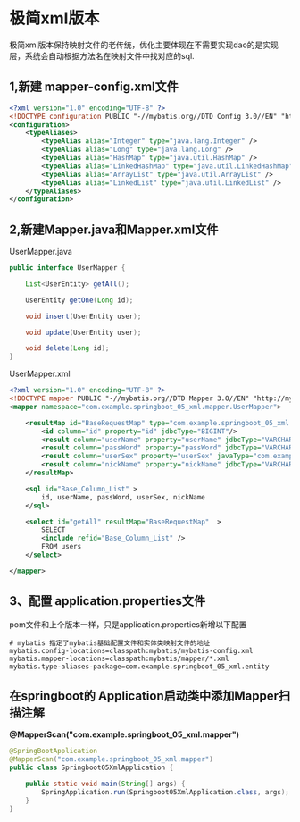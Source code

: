 # 极简xml版本

极简xml版本保持映射文件的老传统，优化主要体现在不需要实现dao的是实现层，系统会自动根据方法名在映射文件中找对应的sql.


## 1,新建 mapper-config.xml文件

```xml
<?xml version="1.0" encoding="UTF-8" ?>
<!DOCTYPE configuration PUBLIC "-//mybatis.org//DTD Config 3.0//EN" "http://mybatis.org/dtd/mybatis-3-config.dtd">
<configuration>
    <typeAliases>
        <typeAlias alias="Integer" type="java.lang.Integer" />
        <typeAlias alias="Long" type="java.lang.Long" />
        <typeAlias alias="HashMap" type="java.util.HashMap" />
        <typeAlias alias="LinkedHashMap" type="java.util.LinkedHashMap" />
        <typeAlias alias="ArrayList" type="java.util.ArrayList" />
        <typeAlias alias="LinkedList" type="java.util.LinkedList" />
    </typeAliases>
</configuration>
```

## 2,新建Mapper.java和Mapper.xml文件

UserMapper.java

```java
public interface UserMapper {

    List<UserEntity> getAll();

    UserEntity getOne(Long id);

    void insert(UserEntity user);

    void update(UserEntity user);

    void delete(Long id);
}
```

UserMapper.xml

```xml
<?xml version="1.0" encoding="UTF-8" ?>
<!DOCTYPE mapper PUBLIC "-//mybatis.org//DTD Mapper 3.0//EN" "http://mybatis.org/dtd/mybatis-3-mapper.dtd" >
<mapper namespace="com.example.springboot_05_xml.mapper.UserMapper">

    <resultMap id="BaseRequestMap" type="com.example.springboot_05_xml.entity.UserEntity">
        <id column="id" property="id" jdbcType="BIGINT"/>
        <result column="userName" property="userName" jdbcType="VARCHAR" />
        <result column="passWord" property="passWord" jdbcType="VARCHAR" />
        <result column="userSex" property="userSex" javaType="com.example.springboot_05_xml.enums.UserSexEnum"/>
        <result column="nickName" property="nickName" jdbcType="VARCHAR" />
    </resultMap>

    <sql id="Base_Column_List" >
        id, userName, passWord, userSex, nickName
    </sql>

    <select id="getAll" resultMap="BaseRequestMap"  >
        SELECT
        <include refid="Base_Column_List" />
        FROM users
    </select>

</mapper>
```






## 3、配置 application.properties文件

pom文件和上个版本一样，只是application.properties新增以下配置

```properties
# mybatis 指定了mybatis基础配置文件和实体类映射文件的地址
mybatis.config-locations=classpath:mybatis/mybatis-config.xml
mybatis.mapper-locations=classpath:mybatis/mapper/*.xml
mybatis.type-aliases-package=com.example.springboot_05_xml.entity
```

## 在springboot的 Application启动类中添加Mapper扫描注解

**@MapperScan("com.example.springboot_05_xml.mapper")**

```java
@SpringBootApplication
@MapperScan("com.example.springboot_05_xml.mapper")
public class Springboot05XmlApplication {

	public static void main(String[] args) {
		SpringApplication.run(Springboot05XmlApplication.class, args);
	}
}
```

